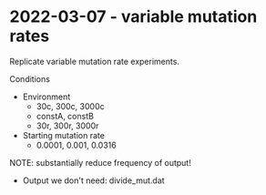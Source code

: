 # 2022-03-07 - variable mutation rates

Replicate variable mutation rate experiments.

Conditions

- Environment
  -  30c, 300c, 3000c
  -  constA, constB
  -  30r, 300r, 3000r
- Starting mutation rate
  - 0.0001, 0.001, 0.0316

NOTE: substantially reduce frequency of output!

- Output we don't need: divide_mut.dat